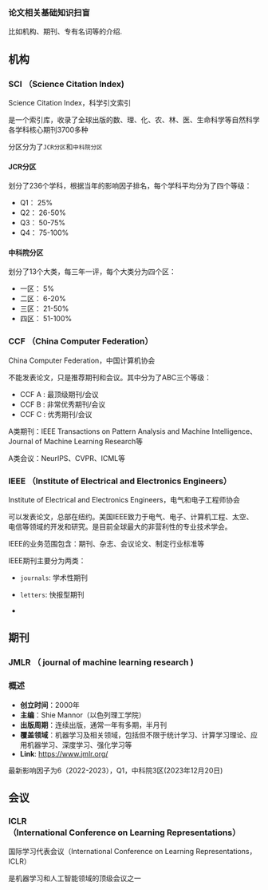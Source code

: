 ### 论文相关基础知识扫盲

比如机构、期刊、专有名词等的介绍.

## 机构

### **SCI** （Science Citation Index)

Science Citation Index，科学引文索引

是一个索引库，收录了全球出版的数、理、化、农、林、医、生命科学等自然科学各学科核心期刊3700多种

分区分为了`JCR分区`和`中科院分区`

#### JCR分区

划分了236个学科，根据当年的影响因子排名，每个学科平均分为了四个等级：

* Q1： 25%
* Q2： 26-50%
* Q3： 50-75%
* Q4： 75-100%

#### 中科院分区

划分了13个大类，每三年一评，每个大类分为四个区：

* 一区： 5%
* 二区： 6-20%
* 三区： 21-50%
* 四区： 51-100%



### **CCF** （China Computer Federation）

China Computer Federation，中国计算机协会

不能发表论文，只是推荐期刊和会议。其中分为了ABC三个等级：

* CCF A : 最顶级期刊/会议
* CCF B : 非常优秀期刊/会议
* CCF C : 优秀期刊/会议

A类期刊：IEEE Transactions on Pattern Analysis and Machine Intelligence、Journal of Machine Learning Research等

A类会议：NeurIPS、CVPR、ICML等





### **IEEE** （Institute of Electrical and Electronics Engineers）

Institute of Electrical and Electronics Engineers，电气和电子工程师协会

可以发表论文，总部在纽约。美国IEEE致力于电气、电子、计算机工程、太空、电信等领域的开发和研究。是目前全球最大的非营利性的专业技术学会。

IEEE的业务范围包含：期刊、杂志、会议论文、制定行业标准等

IEEE期刊主要分为两类：

* `journals`: 学术性期刊
* `letters`: 快报型期刊



* 









## 期刊

### **JMLR** （ journal of machine learning research )

### 概述

- **创立时间**：2000年
- **主编**：Shie Mannor（以色列理工学院）
- **出版周期**：连续出版，通常一年有多期，半月刊
- **覆盖领域**：机器学习及相关领域，包括但不限于统计学习、计算学习理论、应用机器学习、深度学习、强化学习等
- **Link**: https://www.jmlr.org/

最新影响因子为6（2022-2023），Q1，中科院3区(2023年12月20日)





## 会议

### **ICLR** （International Conference on Learning Representations）

国际学习代表会议（International Conference on Learning Representations，ICLR）

是机器学习和人工智能领域的顶级会议之一